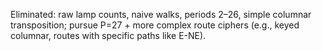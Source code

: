 Eliminated: raw lamp counts, naive walks, periods 2–26, simple columnar transposition; pursue P=27 + more complex route ciphers (e.g., keyed columnar, routes with specific paths like E-NE).
